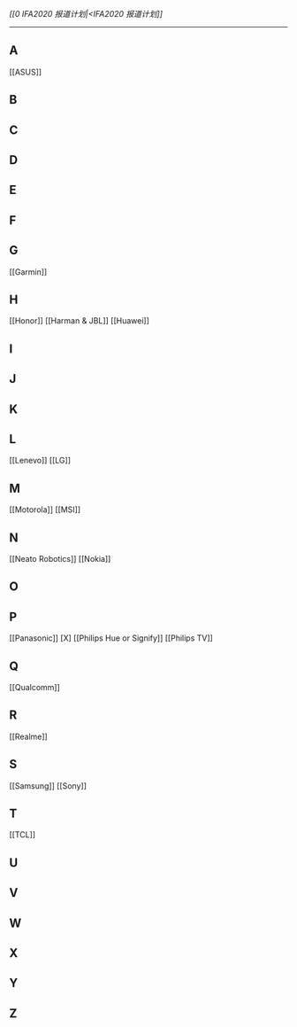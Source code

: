 _[[0 IFA2020 报道计划|<IFA2020 报道计划]]_

---

## A
[[ASUS]]
## B
## C
## D
## E
## F
## G
[[Garmin]]
## H
[[Honor]]
[[Harman & JBL]]
[[Huawei]]
## I
## J
## K
## L
[[Lenevo]]
[[LG]]
## M
[[Motorola]]
[[MSI]]
## N
[[Neato Robotics]]
[[Nokia]]
## O
## P
[[Panasonic]]
[X]  [[Philips Hue or Signify]] 
[[Philips TV]]
## Q
[[Qualcomm]]
## R
[[Realme]]
## S
[[Samsung]]
[[Sony]]
## T
[[TCL]]
## U
## V
## W
## X
## Y
## Z






 